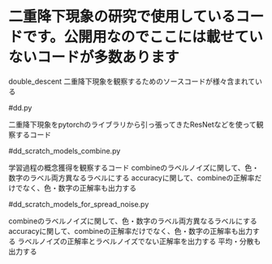 # 二重降下現象の研究で使用しているコードです。公開用なのでここには載せていないコードが多数あります
double_descent
二重降下現象を観察するためのソースコードが様々含まれている

#dd.py

二重降下現象をpytorchのライブラリから引っ張ってきたResNetなどを使って観察するコード

#dd_scratch_models_combine.py

学習過程の概念獲得を観察するコード
combineのラベルノイズに関して、色・数字のラベル両方異なるラベルにする
accuracyに関して、combineの正解率だけでなく、色・数字の正解率も出力する

#dd_scratch_models_for_spread_noise.py

combineのラベルノイズに関して、色・数字のラベル両方異なるラベルにする
accuracyに関して、combineの正解率だけでなく、色・数字の正解率も出力する
ラベルノイズの正解率とラベルノイズでない正解率を出力する
平均・分散も出力する
